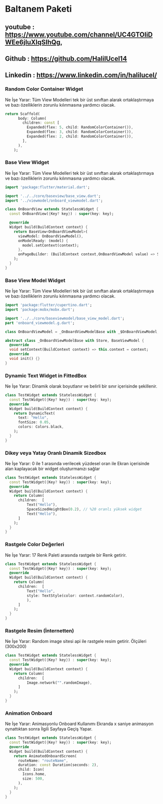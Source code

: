 # Baltanem Paketi

## youtube : https://www.youtube.com/channel/UC4GTOIiDWEe6jIuXlqSIhQg,

## Github : https://github.com/HalilUcel14

## Linkedin : https://www.linkedin.com/in/halilucel/

### Random Color Container  Widget 
Ne İşe Yarar: Tüm View Modelleri tek bir üst sınıftan alarak ortaklaştırmaya ve bazı özelliklerin zorunlu kılınmasına yardımcı olacak.

```dart
return Scaffold(
      body: Column(
        children: const [
          Expanded(flex: 5, child: RandomColorContainer()),
          Expanded(flex: 3, child: RandomColorContainer()),
          Expanded(flex: 2, child: RandomColorContainer()),
        ],
      ),
    );
```

### Base View  Widget
Ne İşe Yarar: Tüm View Modelleri tek bir üst sınıftan alarak ortaklaştırmaya ve bazı özelliklerin zorunlu kılınmasına yardımcı olacak.

```dart
import 'package:flutter/material.dart';

import '../../core/baseview/base_view.dart';
import '../viewmodel/onboard_viewmodel.dart';

class OnBoardView extends StatelessWidget {
  const OnBoardView({Key? key}) : super(key: key);

  @override
  Widget build(BuildContext context) {
    return BaseView<OnBoardViewModel>(
      viewModel: OnBoardViewModel(),
      onModelReady: (model) {
        model.setContext(context);
      },
      onPageBuilder: (BuildContext context,OnBoardViewModel value) => Scaffold(),
    );
  }
}
```


### Base View Model Widget
Ne İşe Yarar: Tüm View Modelleri tek bir üst sınıftan alarak ortaklaştırmaya ve bazı özelliklerin zorunlu kılınmasına yardımcı olacak.

```dart
import 'package:flutter/cupertino.dart';
import 'package:mobx/mobx.dart';

import '../../core/baseviewmodel/base_view_model.dart';
part 'onboard_viewmodel.g.dart';

class OnBoardViewModel = _OnBoardViewModelBase with _$OnBoardViewModel;

abstract class _OnBoardViewModelBase with Store, BaseViewModel {
  @override
  void setContext(BuildContext context) => this.context = context;
  @override
  void init() {}
}
```

### Dynamic Text Widget in FittedBox
Ne İşe Yarar: Dinamik olarak boyutlanır ve belirli bir sınır içerisinde şekillenir.

```dart
class TestWidget extends StatelessWidget {
  const TestWidget({Key? key}) : super(key: key);
  @override
  Widget build(BuildContext context) {
    return DynamicText(
      text: "Hello",
      fontSize: 0.05,
      colors: Colors.black,
    );
  }
}
```


### Dikey veya Yatay Oranlı Dinamik Sizedbox
Ne İşe Yarar: 0 ile 1 arasında verilecek yüzdesel oran ile Ekran içerisinde alan kaplayacak bir widget oluşturmanızı sağlar

```dart
class TestWidget extends StatelessWidget {
  const TestWidget({Key? key}) : super(key: key);
  @override
  Widget build(BuildContext context) {
    return Column(
      children:  [
          Text("Hello"),
          SpaceSizedHeightBox(0.2), // %20 oranlı yüksek widget
          Text("Hello"),
      ]
    );
  }
}
```

### Rastgele Color Değerleri
Ne İşe Yarar: 17 Renk Paleti arasında rastgele bir Renk getirir.

```dart
class TestWidget extends StatelessWidget {
  const TestWidget({Key? key}) : super(key: key);
  @override
  Widget build(BuildContext context) {
    return Column(
      children:  [
          Text("Hello",
          style: TextStyle(color: context.randomColor),
          ),
      ]
    );
  }
}
```

### Rastgele Resim (İnternetten)
Ne İşe Yarar: Random image sitesi api ile rastgele resim getirir. Ölçüleri (300x200)

```dart
class TestWidget extends StatelessWidget {
  const TestWidget({Key? key}) : super(key: key);
  @override
  Widget build(BuildContext context) {
    return Column(
      children:  [
          Image.network("".randomImage),
      ]
    );
  }
}
```

### Animation Onboard
Ne İşe Yarar: Animasyonlu Onboard Kullanımı Ekranda x saniye animasyon oynattıktan sonra İlgili Sayfaya Geçiş Yapar.

```dart
class TestWidget extends StatelessWidget {
  const TestWidget({Key? key}) : super(key: key);
  @override
  Widget build(BuildContext context) {
    return AnimatedOnboardScreen(
      routeName: "routeName",
      duration: const Duration(seconds: 2),
      child: Icon(
        Icons.home,
        size: 500,
      ),
    );
  }
}
```